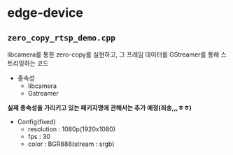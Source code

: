 # edge-device

## **`zero_copy_rtsp_demo.cpp`**
libcamera를 통한 zero-copy를 실현하고, 그 프레임 데이터를 GStreamer를 통해 스트리밍하는 코드
- 종속성
    - libcamera
    - Gstreamer

**실제 종속성을 가리키고 있는 패키지명에 관해서는 추가 예정(죄송,,,ㅎㅎ)**

- Config(fixed)
    - resolution : 1080p(1920x1080)
    - fps : 30
    - color : BGR888(stream : srgb)

